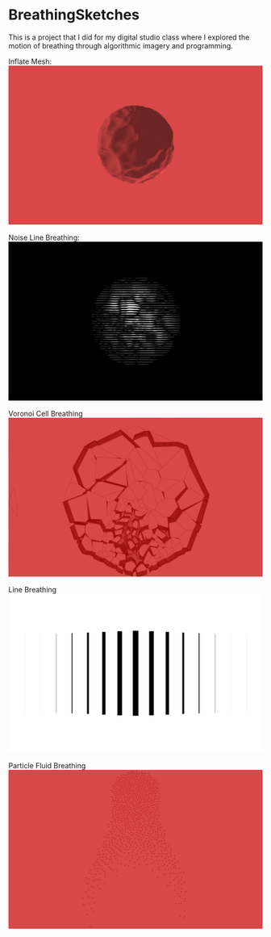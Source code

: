 # BreathingSketches
This is a project that I did for my digital studio class where I explored the motion of breathing through algorithmic imagery and programming.

Inflate Mesh:
![alt text](https://github.com/snosenzo/BreathingSketches/blob/master/InflateMesh/inflatemesh1.029729.png "Inflate mesh")

Noise Line Breathing:
![alt text](https://github.com/snosenzo/BreathingSketches/blob/master/noiseWaves/noiseLines0.6519668.png "Inflate mesh")

Voronoi Cell Breathing
![alt text](https://github.com/snosenzo/BreathingSketches/blob/master/cellbreathing/voronoiBreath1.1541958.png "voronoi cell breathing")

Line Breathing
![alt text](https://github.com/snosenzo/BreathingSketches/blob/master/lineWeight/lineweights0.66522324.png "line breathing")

Particle Fluid Breathing
![alt text](https://github.com/snosenzo/BreathingSketches/blob/master/fluidBreath/fluidbreath0.67881095.png "particle breathing")



